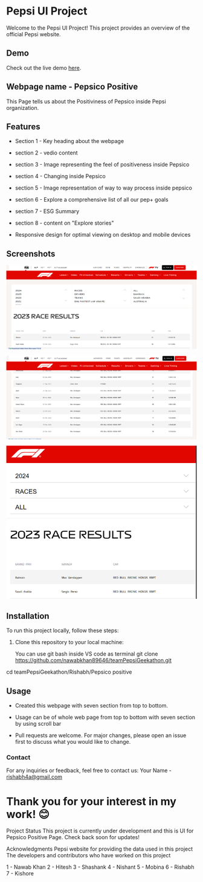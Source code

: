 # Pepsi UI Project

Welcome to the Pepsi UI Project! This project provides an overview of the official Pepsi website.

## Demo

Check out the live demo [here](https://nawabkhan89646.github.io/teamPepsiGeekathon/).

## Webpage name - Pepsico Positive

This Page tells us about the Positiviness of Pepsico inside Pepsi organization.

## Features

- Section 1 - Key heading about the webpage
- section 2 - vedio content
- section 3 - Image representing the feel of positiveness inside Pepsico
- section 4 - Changing inside Pepsico
- section 5 - Image representation of way to way process inside pepsico
- section 6 - Explore a comprehensive list of all our pep+ goals
- section 7 - ESG Summary
- section 8 - content on "Explore stories"

- Responsive design for optimal viewing on desktop and mobile devices

## Screenshots

![Homepage Screenshot](https://github.com/vasu412/Geekathon/blob/main/Swaraj/ResultPage/ScreenShots/1.png)

![Homepage Screenshot](https://github.com/vasu412/Geekathon/blob/main/Swaraj/ResultPage/ScreenShots/2.png)

![Homepage Screenshot](https://github.com/vasu412/Geekathon/blob/main/Swaraj/ResultPage/ScreenShots/3.png)


## Installation

To run this project locally, follow these steps:

1. Clone this repository to your local machine:

   You can use git bash inside VS code as terminal
   git clone https://github.com/nawabkhan89646/teamPepsiGeekathon.git

cd teamPepsiGeekathon/Rishabh/Pepsico positive


## Usage
- Created this webpage with seven section from top to bottom.
- Usage can be of whole web page from top to bottom with seven section by using scroll bar

- Pull requests are welcome. For major changes, please open an issue first to discuss what you would like to change.

### Contact
For any inquiries or feedback, feel free to contact us:
Your Name - rishabh4a@gmail.com

# Thank you for your interest in my work! 😊
Project Status
This project is currently under development and this is UI for Pepsico Positive Page. Check back soon for updates!

Acknowledgments
Pepsi website for providing the data used in this project
The developers and contributors who have worked on this project

1 - Nawab Khan
2 - Hitesh
3 - Shashank
4 - Nishant
5 - Mobina
6 - Rishabh
7 - Kishore
